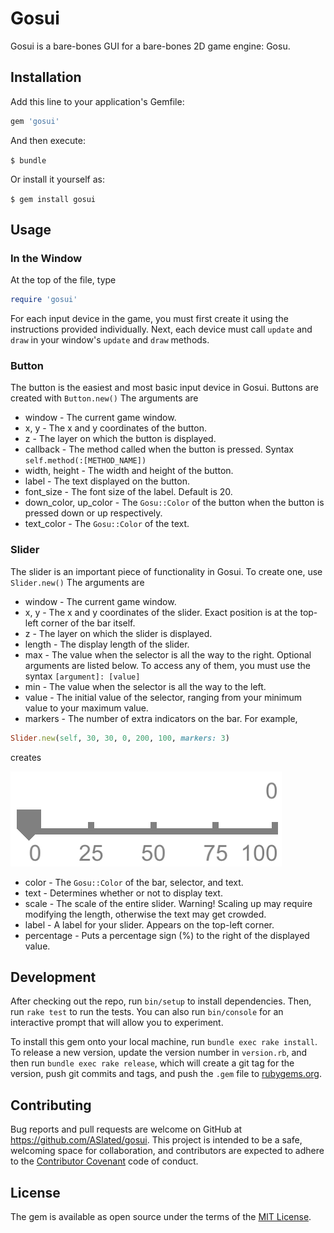 # Gosui

Gosui is a bare-bones GUI for a bare-bones 2D game engine: Gosu.

## Installation

Add this line to your application's Gemfile:

```ruby
gem 'gosui'
```

And then execute:

`$ bundle`

Or install it yourself as:

`$ gem install gosui`

## Usage

### In the Window

At the top of the file, type
```ruby
require 'gosui'
```

For each input device in the game, you must first create it using the instructions provided individually. Next, each device must call `update` and `draw` in your window's `update` and `draw` methods.

### Button

The button is the easiest and most basic input device in Gosui. Buttons are created with
`Button.new()`
The arguments are
- window - The current game window.
- x, y - The x and y coordinates of the button.
- z - The layer on which the button is displayed.
- callback - The method called when the button is pressed. Syntax `self.method(:[METHOD_NAME])`
- width, height - The width and height of the button.
- label - The text displayed on the button.
- font_size - The font size of the label. Default is 20.
- down_color, up_color - The `Gosu::Color` of the button when the button is pressed down or up respectively.
- text_color - The `Gosu::Color` of the text.

### Slider

The slider is an important piece of functionality in Gosui. To create one, use
`Slider.new()`
The arguments are
- window - The current game window.
- x, y - The x and y coordinates of the slider. Exact position is at the top-left corner of the bar itself.
- z - The layer on which the slider is displayed.
- length - The display length of the slider.
- max - The value when the selector is all the way to the right.
Optional arguments are listed below. To access any of them, you must use the syntax `[argument]: [value]`
- min - The value when the selector is all the way to the left.
- value - The initial value of the selector, ranging from your minimum value to your maximum value.
- markers - The number of extra indicators on the bar. For example,
```ruby
Slider.new(self, 30, 30, 0, 200, 100, markers: 3)
```
creates

![Alt text](markers.png?raw=true)
<!-- <img src="markers.png" width="48"> -->
- color - The `Gosu::Color` of the bar, selector, and text.
- text - Determines whether or not to display text.
- scale - The scale of the entire slider. Warning! Scaling up may require modifying the length, otherwise the text may get crowded.
- label - A label for your slider. Appears on the top-left corner.
- percentage - Puts a percentage sign (%) to the right of the displayed value.

## Development

After checking out the repo, run `bin/setup` to install dependencies. Then, run `rake test` to run the tests. You can also run `bin/console` for an interactive prompt that will allow you to experiment.

To install this gem onto your local machine, run `bundle exec rake install`. To release a new version, update the version number in `version.rb`, and then run `bundle exec rake release`, which will create a git tag for the version, push git commits and tags, and push the `.gem` file to [rubygems.org](https://rubygems.org).

## Contributing

Bug reports and pull requests are welcome on GitHub at https://github.com/ASlated/gosui. This project is intended to be a safe, welcoming space for collaboration, and contributors are expected to adhere to the [Contributor Covenant](http://contributor-covenant.org) code of conduct.


## License

The gem is available as open source under the terms of the [MIT License](http://opensource.org/licenses/MIT).
